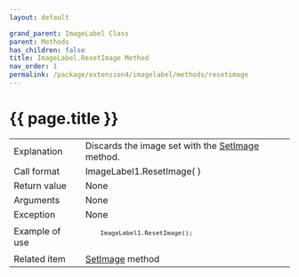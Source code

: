 ```yaml
---
layout: default

grand_parent: ImageLabel Class
parent: Methods
has_children: false
title: ImageLabel.ResetImage Method
nav_order: 1
permalink: /package/extension4/imagelabel/methods/resetimage
---
```

# {{ page.title }}

<table>
  <tr>
    <td>Explanation</td>
    <td colspan="2">Discards the image set with the <a href="/package/extension4/imagelabel/methods/setimage">SetImage</a> method.</td>
  </tr>
  <tr>
    <td>Call format</td>
    <td colspan="2">ImageLabel1.ResetImage( )</td>
  </tr>
  <tr>
    <td>Return value</td>
    <td colspan="2">None</td>
  </tr>  
  <tr>
    <td>Arguments</td>
    <td colspan="2">None</td>
  </tr>
  <tr>
    <td>Exception</td>
    <td colspan="2">None</td>
  </tr>
  <tr>
    <td>Example of use</td>
    <td colspan="2"><code><pre>
    ImageLabel1.ResetImage();
    </pre></code></td>
  </tr>
  <tr>
    <td>Related item</td>
    <td colspan="2"><a href="/package/extension4/imagelabel/methods/setimage">SetImage</a> method</td>
  </tr>
</table>